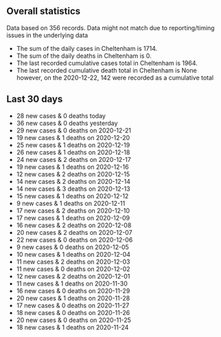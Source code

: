 <!-- summary_marker starts -->
## Overall statistics

 Data based on 356 records. Data might not match due to reporting/timing issues in the underlying data

- The sum of the daily cases in Cheltenham is 1714.
- The sum of the daily deaths in Cheltenham is 0.
- The last recorded cumulative cases total in Cheltenham is 1964.
- The last recorded cumulative death total in Cheltenham is None however, on the 2020-12-22, 142 were recorded as a cumulative total

## Last 30 days

- 28 new cases & 0 deaths today
- 36 new cases & 0 deaths yesterday
- 29 new cases & 0 deaths on 2020-12-21
- 19 new cases & 1 deaths on 2020-12-20
- 25 new cases & 1 deaths on 2020-12-19
- 26 new cases & 1 deaths on 2020-12-18
- 24 new cases & 2 deaths on 2020-12-17
- 19 new cases & 1 deaths on 2020-12-16
- 12 new cases & 2 deaths on 2020-12-15
- 14 new cases & 2 deaths on 2020-12-14
- 14 new cases & 3 deaths on 2020-12-13
- 15 new cases & 1 deaths on 2020-12-12
- 9 new cases & 1 deaths on 2020-12-11
- 17 new cases & 2 deaths on 2020-12-10
- 17 new cases & 1 deaths on 2020-12-09
- 16 new cases & 2 deaths on 2020-12-08
- 20 new cases & 2 deaths on 2020-12-07
- 22 new cases & 0 deaths on 2020-12-06
- 9 new cases & 0 deaths on 2020-12-05
- 10 new cases & 1 deaths on 2020-12-04
- 11 new cases & 2 deaths on 2020-12-03
- 11 new cases & 0 deaths on 2020-12-02
- 12 new cases & 2 deaths on 2020-12-01
- 11 new cases & 1 deaths on 2020-11-30
- 16 new cases & 0 deaths on 2020-11-29
- 20 new cases & 1 deaths on 2020-11-28
- 17 new cases & 0 deaths on 2020-11-27
- 18 new cases & 0 deaths on 2020-11-26
- 20 new cases & 0 deaths on 2020-11-25
- 18 new cases & 1 deaths on 2020-11-24

<!-- summary_marker ends -->
